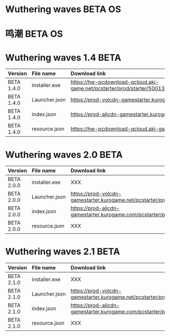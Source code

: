 # Wuthering waves BETA OS
# 鸣潮 BETA OS

# Wuthering waves 1.4 BETA 
| Version | File name | Download link|
| :--- | :--- | :--- |
| BETA 1.4.0 | installer.exe | https://hw-pcdownload-qcloud.aki-game.net/pcstarter/prod/starter/50013_HiDX7UaJOXpKl3pigJwVxhg5z1wllus5/G153/1.7.1.0/jWj43UExNCfvlLIxRQcVhhPKKF9zbdhY/installer.exe |
| BETA 1.4.0 | Launcher.json | https://prod-volcdn-gamestarter.kurogame.net/pcstarter/prod/starter/50013_HiDX7UaJOXpKl3pigJwVxhg5z1wllus5/G153/index.json |
| BETA 1.4.0 | index.json | https://prod-alicdn-gamestarter.kurogame.com/pcstarter/prod/game/G153/50013_HiDX7UaJOXpKl3pigJwVxhg5z1wllus5/index.json |
| BETA 1.4.0 | resource.json | https://hw-pcdownload-qcloud.aki-game.net/pcstarter/prod/game/G153/1.4.0/t3Xv3Zk1W9RSv0R0mE17kjbEsOuKClMl/resource.json |

# Wuthering waves 2.0 BETA 
| Version | File name | Download link|
| :--- | :--- | :--- |
| BETA 2.0.0 | installer.exe | XXX |
| BETA 2.0.0 | Launcher.json | https://prod-volcdn-gamestarter.kurogame.net/pcstarter/prod/starter/50013_HiDX7UaJOXpKl3pigJwVxhg5z1wllus5/G153/index.json |
| BETA 2.0.0 | index.json | https://prod-alicdn-gamestarter.kurogame.com/pcstarter/prod/game/G153/50013_HiDX7UaJOXpKl3pigJwVxhg5z1wllus5/index.json |
| BETA 2.0.0 | resource.json | XXX |

# Wuthering waves 2.1 BETA 
| Version | File name | Download link|
| :--- | :--- | :--- |
| BETA 2.1.0 | installer.exe | XXX |
| BETA 2.1.0 | Launcher.json | https://prod-volcdn-gamestarter.kurogame.net/pcstarter/prod/starter/50013_HiDX7UaJOXpKl3pigJwVxhg5z1wllus5/G153/index.json |
| BETA 2.1.0 | index.json | https://prod-alicdn-gamestarter.kurogame.com/pcstarter/prod/game/G153/50013_HiDX7UaJOXpKl3pigJwVxhg5z1wllus5/index.json |
| BETA 2.1.0 | resource.json | XXX |



